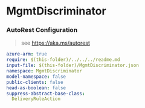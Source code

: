 # MgmtDiscriminator

### AutoRest Configuration

> see https://aka.ms/autorest

``` yaml
azure-arm: true
require: $(this-folder)/../../../readme.md
input-file: $(this-folder)/MgmtDiscriminator.json
namespace: MgmtDiscriminator
model-namespace: false
public-clients: false
head-as-boolean: false
suppress-abstract-base-class:
  DeliveryRuleAction
```
